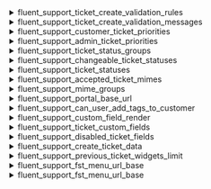 <explain-block title="fluent-support/ticket_filters">

[//]: # (0)
<details class="fs-docs-collapse">

<summary class="fs-docs-title">fluent_support_ticket_create_validation_rules</summary>
<hr>
<div class="fs-docs-content">
This filter hook allows you to retrieve validation rules for ticket and modify it.

**Parameters**

- '$rules' (array) Validation rules for ticket

**Usage**

```php
add_filter('fluent_support/ticket_create_validation_rules', function ($rules) {
    // ...do something
    return $rules
}, 10, 1)
```

**Reference**

`apply_filters('fluent_support/ticket_create_validation_rules', $rules)`

This filter is located in <br>
`fluent-support/app/Http/Requests/TicketRequest.php`
</div>

</details>

[//]: # (1)
<details class="fs-docs-collapse">

<summary class="fs-docs-title">fluent_support_ticket_create_validation_messages</summary>
<hr>
<div class="fs-docs-content">
This filter hook allows you to retrieve validation messages for a ticket and modify it.

**Parameters**

- '$messages' (array) Validation messages for a ticket

**Usage**

```php
add_filter('fluent_support/ticket_create_validation_messages', function ($messages) {
    // ...do something
    return $messages
}, 10, 1)
```

**Reference**

`apply_filters('fluent_support/ticket_create_validation_messages', $messages)`

This filter is located in <br>
`fluent-support/app/Http/Requests/TicketRequest.php`
</div>

</details>

[//]: # (2)
<details class="fs-docs-collapse">

<summary class="fs-docs-title">fluent_support_customer_ticket_priorities</summary>
<hr>
<div class="fs-docs-content">
This filter hook allows you to retrieve customer ticket priority list and modify it.

**Parameters**

- '$priorities' (array) Customer ticket priority list

**Usage**

```php
add_filter('fluent_support/customer_ticket_priorities', function ($priorities) {
    // ...do something
    return $priorities
}, 10, 1)
```

**Reference**

`apply_filters('fluent_support/customer_ticket_priorities', [
            'normal'   => __('Normal', 'fluent-support'),
            'medium'   => __('Medium', 'fluent-support'),
            'critical' => __('Critical', 'fluent-support')
        ])`

This filter is located in <br>
`fluent-support/app/Services/Helper.php`
</div>

</details>

[//]: # (3)
<details class="fs-docs-collapse">

<summary class="fs-docs-title">fluent_support_admin_ticket_priorities</summary>
<hr>
<div class="fs-docs-content">
This filter hook allows you to retrieve admin ticket priority list and modify it.

**Parameters**

- '$priorities' (array) Admin ticket priority list

**Usage**

```php
add_filter('fluent_support/admin_ticket_priorities', function ($priorities) {
    // ...do something
    return $priorities
}, 10, 1)
```

**Reference**

`apply_filters('fluent_support/admin_ticket_priorities', [
            'normal'   => __('Normal', 'fluent-support'),
            'medium'   => __('Medium', 'fluent-support'),
            'critical' => __('Critical', 'fluent-support')
        ])`

This filter is located in <br>
`fluent-support/app/Services/Helper.php`
</div>

</details>

[//]: # (4)
<details class="fs-docs-collapse">

<summary class="fs-docs-title">fluent_support_ticket_status_groups</summary>
<hr>
<div class="fs-docs-content">
This filter hook allows you to retrieve ticket status groups and modify it.

**Parameters**

- '$statusGroups' (array) Ticket status groups

**Usage**

```php
add_filter('fluent_support/ticket_status_groups', function ($statusGroups) {
    // ...do something
    return $statusGroups
}, 10, 1)
```

**Reference**

`apply_filters('fluent_support/ticket_status_groups', [
            'open'   => ['new', 'active'],
            'active' => ['active'],
            'closed' => ['closed'],
            'new'    => ['new'],
            'all'    => []
        ])`

This filter is located in <br>
`fluent-support/app/Services/Helper.php`
</div>

</details>

[//]: # (5)
<details class="fs-docs-collapse">

<summary class="fs-docs-title">fluent_support_changeable_ticket_statuses</summary>
<hr>
<div class="fs-docs-content">
This filter hook allows you to retrieve changeable ticket status groups and modify it.

**Parameters**

- '$ticketStatus' (array) Changeable ticket status groups

**Usage**

```php
add_filter('fluent_support/changeable_ticket_statuses', function ($ticketStatus) {
    // ...do something
    return $ticketStatus
}, 10, 1)
```

**Reference**

`apply_filters('fluent_support/changeable_ticket_statuses', $ticketStatus)`

This filter is located in <br>
`fluent-support/app/Services/Helper.php`
</div>

</details>

[//]: # (6)
<details class="fs-docs-collapse">

<summary class="fs-docs-title">fluent_support_ticket_statuses</summary>
<hr>
<div class="fs-docs-content">
This filter hook allows you to retrieve ticket statuses and modify it.

**Parameters**

- '$ticketStatuses' (array) Ticket statuses

**Usage**

```php
add_filter('fluent_support/ticket_statuses', function ($ticketStatuses) {
    // ...do something
    return $ticketStatuses
}, 10, 1)
```

**Reference**

`apply_filters('fluent_support/ticket_statuses', [
            'new'    => __('New', 'fluent-support'),
            'active' => __('Active', 'fluent-support'),
            'closed' => __('Closed', 'fluent-support'),
        ])`

This filter is located in <br>
`fluent-support/app/Services/Helper.php`
</div>

</details>

[//]: # (7)
<details class="fs-docs-collapse">

<summary class="fs-docs-title">fluent_support_accepted_ticket_mimes</summary>
<hr>
<div class="fs-docs-content">
This filter hook allows you to retrieve accepted mimes and modify it.

**Parameters**

- '$mimes' (array) Accepted mimes

**Usage**

```php
add_filter('fluent_support/accepted_ticket_mimes', function ($mimes) {
    // ...do something
    return $mimes
}, 10, 1)
```

**Reference**

`apply_filters('fluent_support/accepted_ticket_mimes', $mimes)`

This filter is located in <br>
`fluent-support/app/Services/Helper.php`
</div>

</details>

[//]: # (8)
<details class="fs-docs-collapse">

<summary class="fs-docs-title">fluent_support_mime_groups</summary>
<hr>
<div class="fs-docs-content">
This filter hook allows you to retrieve mime groups and modify it.

**Parameters**

- '$mimeGroups' (array) Mime groups

**Usage**

```php
add_filter('fluent_support/mime_groups', function ($mimeGroups) {
    // ...do something
    return $mimeGroups
}, 10, 1)
```

**Reference**

`apply_filters('fluent_support/mime_groups', $mimeGroups)`

This filter is located in <br>
`fluent-support/app/Services/Helper.php`
</div>

</details>

[//]: # (9)
<details class="fs-docs-collapse">

<summary class="fs-docs-title">fluent_support_portal_base_url</summary>
<hr>
<div class="fs-docs-content">
This filter hook allows you to retrieve portal base url and modify it.

**Parameters**

- '$baseUrl' (string) Portal base url

**Usage**

```php
add_filter('fluent_support/portal_base_url', function ($baseUrl) {
    // ...do something
    return $baseUrl
}, 10, 1)
```

**Reference**

`apply_filters('fluent_support/portal_base_url', $baseUrl)`

This filter is located in <br>
`fluent-support/app/Services/Helper.php`
</div>

</details>

[//]: # (10)
<details class="fs-docs-collapse">

<summary class="fs-docs-title">fluent_support_can_user_add_tags_to_customer</summary>
<hr>
<div class="fs-docs-content">
This filter hook allows you to retrieve user can add tags permission and  modify it.

**Parameters**

- '$canAddTags' (boolean) User can add tags or not permission

**Usage**

```php
add_filter('fluent_support/can_user_add_tags_to_customer', function ($canAddTags) {
    // ...do something
    return $canAddTags
}, 10, 1)
```

**Reference**

`apply_filters('fluent_support/can_user_add_tags_to_customer', $canAddTags)`

This filter is located in <br>
`fluent-support/app/Models/Ticket.php`
</div>

</details>

[//]: # (11)
<details class="fs-docs-collapse">

<summary class="fs-docs-title">fluent_support_custom_field_render</summary>
<hr>
<div class="fs-docs-content">
This filter hook allows you to retrieve custom fields data and modify it.

**Parameters**

- '$value' (string) Custom fields value
- '$scope' (string) Specifies whether it is for admin or public use

**Note:** `$fieldType` represents the type of custom field, whether it is a text field, number field, etc.

**Usage**

```php
add_filter('fluent_support/custom_field_render_' . $fieldType , function ($value, $scope) {
    // ...do something
    return $value
}, 10, 2)
```

**Reference**

`apply_filters('fluent_support/custom_field_render_' . $fieldType, $value, $scope)`

This filter is located in <br>
`fluent-support/app/Models/Ticket.php`
</div>

</details>

[//]: # (12)
<details class="fs-docs-collapse">

<summary class="fs-docs-title">fluent_support_ticket_custom_fields</summary>
<hr>
<div class="fs-docs-content">
This filter hook allows you to retrieve custom fields and modify it.

**Parameters**

- '$customFields' (array) Custom fields

**Usage**

```php
add_filter('fluent_support/ticket_custom_fields', function ($customFields) {
    // ...do something
    return $customFields
}, 10, 1)
```

**Reference**

`apply_filters('fluent_support/ticket_custom_fields', [])`

This filter is located in <br>
`fluent-support/app/Models/Ticket.php`
</div>

</details>

[//]: # (13)
<details class="fs-docs-collapse">

<summary class="fs-docs-title">fluent_support_disabled_ticket_fields</summary>
<hr>
<div class="fs-docs-content">
This filter hook allows you to retrieve disable ticket fields and modify it.

**Parameters**

- '$fields' (array) Disable ticket fields

**Usage**

```php
add_filter('fluent_support/disabled_ticket_fields', function ($fields) {
    // ...do something
    return $fields
}, 10, 1)
```

**Reference**

`apply_filters('fluent_support/disabled_ticket_fields', [])`

This filter is located in <br>
`fluent-support/app/Models/Ticket.php`,
`fluent-support/app/Http/Controllers/UploaderController.php`,
`fluent-support/app/Services/CustomerPortalService.php`,
`fluent-support-pro/app/Hooks/filters.php`
</div>

</details>

[//]: # (14)
<details class="fs-docs-collapse">

<summary class="fs-docs-title">fluent_support_create_ticket_data</summary>
<hr>
<div class="fs-docs-content">
This filter hook allows you to retrieve ticket and customer data and modify it.

**Parameters**

- '$ticketData' (array) Ticket data
- 'customer' (object) Customer data

**Usage**

```php
add_filter('fluent_support/create_ticket_data', function ($ticketData, $customer) {
    // ...do something
    return $ticketData
}, 10, 2)
```

**Reference**

`apply_filters('fluent_support/create_ticket_data', $ticketData, $customer)`

This filter is located in <br>
`fluent-support/app/Models/Ticket.php`,
`fluent-support/app/Services/Integrations/CreateTicketAction.php`,
`fluent-support/app/Services/CustomerPortalService.php`,
`fluent-support/app/Services/Integrations/FluentForm/FeedIntegration.php`,
`fluent-support-pro/app/Services/Integrations/FluentEmailPiping/ByMailHandler.php`

</div>

</details>

[//]: # (15)
<details class="fs-docs-collapse">

<summary class="fs-docs-title">fluent_support_previous_ticket_widgets_limit</summary>
<hr>
<div class="fs-docs-content">
This filter hook allows you to retrieve previous ticket widgets limit and modify it.

**Parameters**

- '$limit' (integer) Previous ticket widgets limit

**Usage**

```php
add_filter('fluent_support/previous_ticket_widgets_limit', function ($limit) {
    // ...do something
    return $limit
}, 10, 1)
```

**Reference**

`apply_filters('fluent_support/previous_ticket_widgets_limit', 10)`

This filter is located in <br>
`fluent-support/app/Models/Ticket.php`
</div>

</details>

[//]: # (16)
<details class="fs-docs-collapse">

<summary class="fs-docs-title">fluent_support_fst_menu_url_base</summary>
<hr>
<div class="fs-docs-content">
This filter hook allows you to retrieve fluent support admin url base data and modify it.

**Parameters**

- '$urlBase' (string) Fluent support admin url base

**Usage**

```php
add_filter('fluent_support/fst_menu_url_base', function ($urlBase) {
    // ...do something
    return $urlBase
}, 10, 1)
```

**Reference**

`$urlBase = apply_filters(
    'fst_menu_url_base',
    admin_url('admin.php?page=fluent-support#/')
)`

This filter is located in <br>
`fluent-support/app/Services/Tickets/TicketStats.php`
</div>

</details>

[//]: # (16)
<details class="fs-docs-collapse">

<summary class="fs-docs-title">fluent_support_fst_menu_url_base</summary>
<hr>
<div class="fs-docs-content">
This filter hook allows you to retrieve list of quick links data and modify it.

**Parameters**

- '$quickLinks' (array) List of quick links

**Usage**

```php
add_filter('fluent_support/fst_menu_url_base', function ($quickLinks) {
    // ...do something
    return $quickLinks
}, 10, 1)
```

**Reference**

`apply_filters('fst_quick_links', $quickLinks))`

<b>`$quickLinks` is used here as an illustrative variable to represent the raw array value found in the main filter, demonstrating the quick links data such as active tickets, total tickets, etc.</b>


This filter is located in <br>
`fluent-support/app/Services/Tickets/TicketStats.php`
</div>

</details>

</explain-block>
